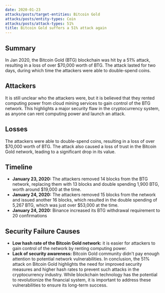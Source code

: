 ```yaml
---
date: 2020-01-23
attacks/posts/target-entities: Bitcoin Gold
attacks/posts/entity-types: Coin
attacks/posts/attack-types: 51%
title: Bitcoin Gold suffers a 51% attack again
---
```


## Summary

In Jan 2020, the Bitcoin Gold (BTG) blockchain was hit by a 51% attack, resulting in a loss of over $70,000 worth of BTG. The attack lasted for two days, during which time the attackers were able to double-spend coins.

## Attackers

It is still unclear who the attackers were, but it is believed that they rented computing power from cloud mining services to gain control of the BTG network. This highlights a major security flaw in the cryptocurrency system, as anyone can rent computing power and launch an attack.

## Losses

The attackers were able to double-spend coins, resulting in a loss of over $70,000 worth of BTG. The attack also caused a loss of trust in the Bitcoin Gold network, leading to a significant drop in its value.

## Timeline

- **January 23, 2020:** The attackers removed 14 blocks from the BTG network, replacing them with 13 blocks and double spending 1,900 BTG, worth around $19,000 at the time.
- **January 24, 2020:** The attackers removed 15 blocks from the network and issued another 16 blocks, which resulted in the double spending of 5,267 BTG, which was just over $53,000 at the time.
- **January 24, 2020:** Binance increased its BTG withdrawal requirement to 20 confirmations

## Security Failure Causes

- **Low hash rate of the Bitcoin Gold network:** it is easier for attackers to gain control of the network by renting computing power.
- **Lack of security awareness:** Bitcoin Gold community didn't pay enough attention to potential network vulnerabilities. In conclusion, the 51% attack on Bitcoin Gold highlights the need for improved security measures and higher hash rates to prevent such attacks in the cryptocurrency industry. While blockchain technology has the potential to revolutionize the financial system, it is important to address these vulnerabilities to ensure its long-term success.

